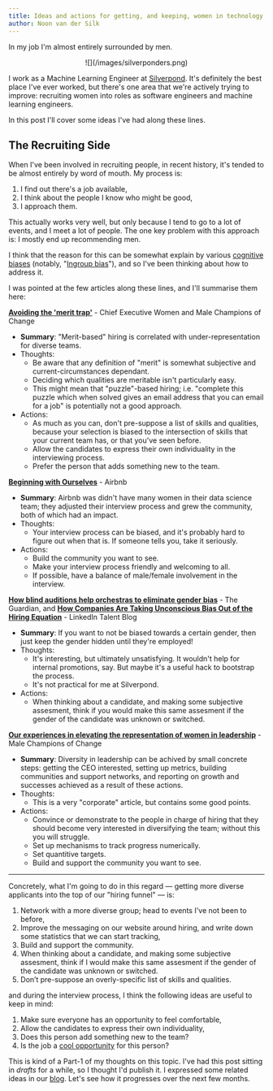 ```yaml
---
title: Ideas and actions for getting, and keeping, women in technology
author: Noon van der Silk
---
```


In my job I'm almost entirely surrounded by men. 

<center>
![](/images/silverponders.png)
</center>

I work as a Machine Learning Engineer at
[Silverpond](http://silverpond.com.au). It's definitely the best place I've
ever worked, but there's one area that we're actively trying to improve:
recruiting women into roles as software engineers and machine learning
engineers.

In this post I'll cover some ideas I've had along these lines.


## The Recruiting Side

When I've been involved in recruiting people, in recent history, it's tended
to be almost entirely by word of mouth. My process is:

1. I find out there's a job available,
2. I think about the people I know who might be good,
3. I approach them.

This actually works very well, but only because I tend to go to a lot of
events, and I meet a lot of people. The one key problem with this approach is:
I mostly end up recommending men.

I think that the reason for this can be somewhat explain by various [cognitive
biases](https://en.wikipedia.org/wiki/List_of_cognitive_biases) (notably,
"[Ingroup bias](https://en.wikipedia.org/wiki/In-group_favoritism)"), and so
I've been thinking about how to address it.

I was pointed at the few articles along these lines, and I'll summarise them
here:

**[Avoiding the 'merit trap'](http://malechampionsofchange.com/take-practical-action/avoiding-the-merit-trap/)** - Chief Executive Women and Male Champions of Change

- **Summary**: "Merit-based" hiring is correlated with under-representation for
    diverse teams.
- Thoughts:
    - Be aware that any definition of "merit" is somewhat subjective and
        current-circumstances dependant.
    - Deciding which qualities are meritable isn't particularly easy.
    - This might mean that "puzzle"-based hiring; i.e. "complete this puzzle
      which when solved gives an email address that you can email for a job"
      is potentially not a good approach.
- Actions:
    - As much as you can, don't pre-suppose a list of skills and
        qualities, because your selection is biased to the intersection of
        skills that your current team has, or that you've seen before.
    - Allow the candidates to express their own individuality in the
        interviewing process.
    - Prefer the person that adds something new to the team.


**[Beginning with
Ourselves](http://nerds.airbnb.com/beginning-with-ourselves/)** - Airbnb

- **Summary**: Airbnb was didn't have many women in their data science team;
  they adjusted their interview process and grew the community, both of which
  had an impact.
- Thoughts:
    - Your interview process can be biased, and it's probably hard to figure
      out when that is. If someone tells you, take it seriously.
- Actions:
    - Build the community you want to see.
    - Make your interview process friendly and welcoming to all.
    - If possible, have a balance of male/female involvement in the interview.


**[How blind auditions help orchestras to eliminate gender bias](https://www.theguardian.com/women-in-leadership/2013/oct/14/blind-auditions-orchestras-gender-bias)** - The
Guardian, and **[How Companies Are Taking Unconscious Bias Out of the Hiring Equation](https://business.linkedin.com/talent-solutions/blog/diversity/2017/how-companies-are-taking-unconscious-bias-out-of-the-hiring-equation)** -
LinkedIn Talent Blog

- **Summary**: If you want to not be biased towards a certain gender, then
  just keep the gender hidden until they're employed!
- Thoughts:
    - It's interesting, but ultimately unsatisfying. It wouldn't help for
      internal promotions, say. But maybe it's a useful hack to bootstrap the
      process.
    - It's not practical for me at Silverpond.
- Actions:
    - When thinking about a candidate, and making some subjective assesment,
      think if you would make this same assesment if the gender of the
      candidate was unknown or switched.

**[Our experiences in elevating the representation of women in leadership](http://malechampionsofchange.com/wp-content/uploads/2015/02/31.-2011-MCC-report.pdf)** - Male Champions of Change

- **Summary**: Diversity in leadership can be achived by small concrete steps:
  getting the CEO interested, setting up metrics, building communities and
  support networks, and reporting on growth and successes achieved as a result
  of these actions.
- Thoughts:
    - This is a very "corporate" article, but contains some good points.
- Actions:
    - Convince or demonstrate to the people in charge of hiring that they
      should become very interested in diversifying the team; without this you
      will struggle.
    - Set up mechanisms to track progress numerically.
    - Set quantitive targets.
    - Build and support the community you want to see.

<hr />

Concretely, what I'm going to do in this regard &mdash; getting more diverse
applicants into the top of our "hiring funnel" &mdash; is:

1. Network with a more diverse group; head to events I've not been to before,
1. Improve the messaging on our website around hiring, and write down some
   statistics that we can start tracking,
1. Build and support the community.
1. When thinking about a candidate, and making some subjective assesment,
   think if I would make this same assesment if the gender of the candidate
   was unknown or switched.
1. Don’t pre-suppose an overly-specific list of skills and qualities.

and during the interview process, I think the following ideas are useful to
keep in mind:

1. Make sure everyone has an opportunity to feel comfortable,
1. Allow the candidates to express their own individuality,
1. Does this person add something new to the team?
1. Is the job a [cool opportunity](http://jvns.ca/blog/2017/02/16/hiring---opportunity/) for this person?

This is kind of a Part-1 of my thoughts on this topic. I've had this post
sitting in _drafts_ for a while, so I thought I'd publish it.  I expressed
some related ideas in our
[blog](http://silverpond.com.au/2017/03/27/silverponds-diversity-report.html).
Let's see how it progresses over the next few months.


<!--
    - Encouragement
    - Internal/Exerternal actions
    - community building/support
    - differing interests? maybe don't expect pages of github repos
    - passion vs side projects ...
    - changing requirements on men too?
    - ?
-->








